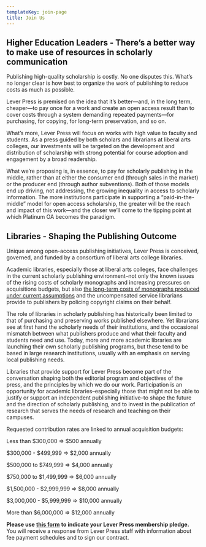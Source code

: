 ```yaml
---
templateKey: join-page
title: Join Us
---
```

## Higher Education Leaders - There’s a better way to make use of resources in scholarly communication

Publishing high-quality scholarship is costly. No one disputes this. What’s no longer clear is how best to organize the work of publishing to reduce costs as much as possible.

Lever Press is premised on the idea that it’s better—and, in the long term, cheaper—to pay once for a work and create an open access result than to cover costs through a system demanding repeated payments—for purchasing, for copying, for long-term preservation, and so on.

What’s more, Lever Press will focus on works with high value to faculty and students. As a press guided by both scholars and librarians at liberal arts colleges, our investments will be targeted on the development and distribution of scholarship with strong potential for course adoption and engagement by a broad readership.

What we’re proposing is, in essence, to pay for scholarly publishing in the middle, rather than at either the consumer end (through sales in the market) or the producer end (through author subventions). Both of those models end up driving, not addressing, the growing inequality in access to scholarly information. The more institutions participate in supporting a “paid-in-the-middle” model for open access scholarship, the greater will be the reach and impact of this work—and the closer we’ll come to the tipping point at which Platinum OA becomes the paradigm.

## Libraries - Shaping the Publishing Outcome

Unique among open-access publishing initiatives, Lever Press is conceived, governed, and funded by a consortium of liberal arts college libraries.

Academic libraries, especially those at liberal arts colleges, face challenges in the current scholarly publishing environment–not only the known issues of the rising costs of scholarly monographs and increasing pressures on acquisitions budgets, but also <a href="/assets/courantandnielsen.pdf">the long-term costs of monographs produced under current assumptions</a> and the uncompensated service librarians provide to publishers by policing copyright claims on their behalf.

The role of libraries in scholarly publishing has historically been limited to that of purchasing and preserving works published elsewhere. Yet librarians see at first hand the scholarly needs of their institutions, and the occasional mismatch between what publishers produce and what their faculty and students need and use. Today, more and more academic libraries are launching their own scholarly publishing programs, but these tend to be based in large research institutions, usually with an emphasis on serving local publishing needs.

Libraries that provide support for Lever Press become part of the conversation shaping both the editorial program and objectives of the press, and the principles by which we do our work. Participation  is an opportunity for academic libraries–especially those that might not be able to justify or support an independent publishing initiative–to shape the future and the direction of scholarly publishing, and to invest in the publication of research that serves the needs of research and teaching on their campuses.

Requested contribution rates are linked to annual acquisition budgets:

Less than $300,000 => $500 annually

$300,000 - $499,999 => $2,000 annually

$500,000 to $749,999 => $4,000 annually

$750,000 to $1,499,999 => $6,000 annually

$1,500,000 - $2,999,999 => $8,000 annually

$3,000,000 - $5,999,999 => $10,000 annually

More than $6,000,000 => $12,000 annually

**Please use** [**this form**](https://docs.google.com/forms/d/11v45JsQO24z5PbNhQUMLFZl-GmR1brPxZQ_dk4GVX8w/edit) **to indicate your Lever Press membership pledge.** You will receive a response from Lever Press staff with information about fee payment schedules and to sign our contract.
